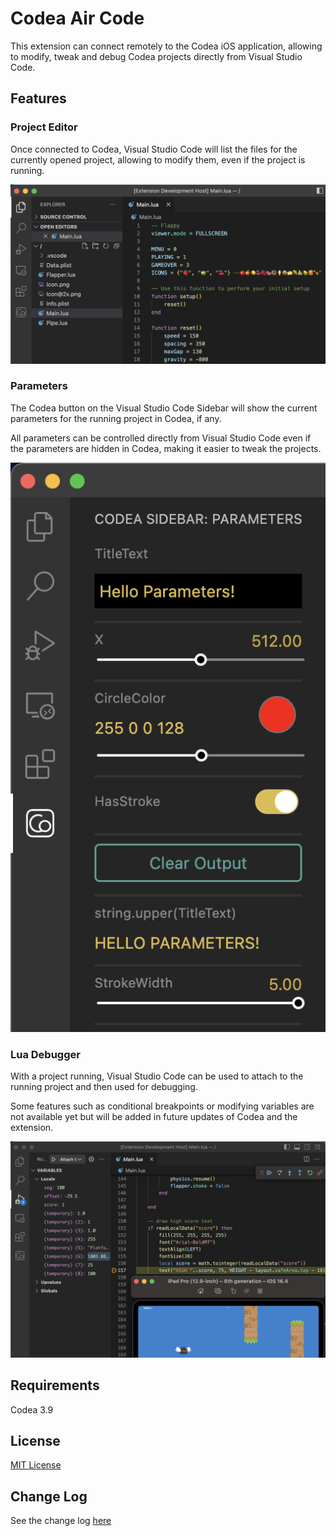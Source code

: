 # Codea Air Code

This extension can connect remotely to the Codea iOS application, allowing to modify, tweak and debug Codea projects directly from Visual Studio Code.

## Features

### Project Editor

Once connected to Codea, Visual Studio Code will list the files for the currently opened project, allowing to modify them, even if the project is running.

![Project Editor](images/editor.png)

### Parameters

The Codea button on the Visual Studio Code Sidebar will show the current parameters for the running project in Codea, if any.

All parameters can be controlled directly from Visual Studio Code even if the parameters are hidden in Codea, making it easier to tweak the projects.

![Parameters](images/parameters.png)

### Lua Debugger

With a project running, Visual Studio Code can be used to attach to the running project and then used for debugging.

Some features such as conditional breakpoints or modifying variables are not available yet but will be added in future updates of Codea and the extension.

![Parameters](images/debugger.png)

## Requirements

Codea 3.9

## License
[MIT License](LICENSE)

## Change Log
See the change log [here](CHANGELOG.md)
